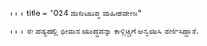 +++
title = "024 ಮಕುಟಬದ್ಧ ಮಹೀಶವೇಣು"

+++
ಈ ಪದ್ಯದಲ್ಲಿ ಭೀಮನ ಯುದ್ಧವನ್ನು ಕಾಳ್ಗಿಚ್ಚಿಗೆ ಅನ್ವಯಿಸಿ ವರ್ಣಿಸಿದ್ದಾನೆ.